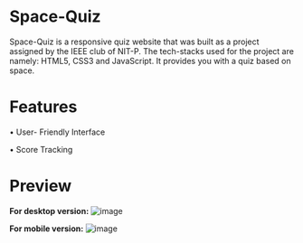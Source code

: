# Space-Quiz
Space-Quiz is a responsive quiz website that was built as a project assigned by the IEEE club of NIT-P. The tech-stacks used for the project are namely: HTML5, CSS3 and JavaScript. It provides you with a quiz based on space.
# Features
•	User- Friendly Interface

•	Score Tracking
# Preview
**For desktop version:**
![image](https://github.com/shreyaaa2635/Space-Quiz/assets/148998316/9ce5d96f-ef2b-4e1c-a6fc-819f389daa04)

**For mobile version:**
![image](https://github.com/shreyaaa2635/Space-Quiz/assets/148998316/4e690b67-148e-4a36-9d9f-9c9345599847)



